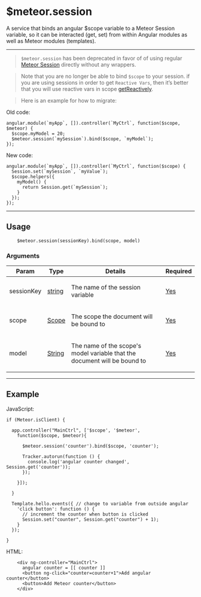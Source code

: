# $meteor.session

A service that binds an angular $scope variable to a Meteor Session variable, so it can be interacted (get, set) from within Angular modules as well as Meteor modules (templates).

------------

> `$meteor.session` has been deprecated in favor of of using regular [Meteor Session](http://docs.meteor.com/#/full/session) directly without any wrappers.

> Note that you are no longer be able to bind `$scope` to your session. if you are using sessions in order to get `Reactive Vars`, then it’s better that you will use reactive vars in scope [getReactively](http://www.angular-meteor.com/api/1.3.1/get-reactively).

> Here is an example for how to migrate:

Old code:

    angular.module(`myApp`, []).controller(`MyCtrl`, function($scope, $meteor) {
      $scope.myModel = 20;
      $meteor.session(`mySession`).bind($scope, `myModel`);
    });

New code:

    angular.module(`myApp`, []).controller(`MyCtrl`, function($scope) {
      Session.set(`mySession`, `myValue`);
      $scope.helpers({
        myModel() {
          return Session.get(`mySession`);
        }
      });
    });

----

## Usage

        $meteor.session(sessionKey).bind(scope, model)

### Arguments

<table class="variables-matrix input-arguments">
  <thead>
  <tr>
    <th>Param</th>
    <th>Type</th>
    <th>Details</th>
    <th>Required</th>
  </tr>
  </thead>
  <tbody>
  <tr>
    <td>sessionKey</td>
    <td><a href="https://docs.angularjs.org/guide/scope" class="label type-hint type-hint-string">string</a></td>
    <td><p>The name of the session variable</p></td>
    <td><a href="" class="label type-hint type-hint-array">Yes</a></td>
  </tr>
  <tr>
    <td>scope</td>
    <td><a href="https://docs.angularjs.org/guide/scope" class="label type-hint type-hint-regexp">Scope</a></td>
    <td><p>The scope the document will be bound to</p></td>
    <td><a href="" class="label type-hint type-hint-array">Yes</a></td>
  </tr>
  <tr>
    <td>model</td>
    <td><a href="" class="label type-hint type-hint-string">String</a></td>
    <td><p>The name of the scope's model variable that the document will be bound to</p></td>
    <td><a href="" class="label type-hint type-hint-array">Yes</a></td>
  </tr>
  </tbody>
</table>

----

## Example

JavaScript:

    if (Meteor.isClient) {

      app.controller("MainCtrl", ['$scope', '$meteor',
        function($scope, $meteor){

          $meteor.session('counter').bind($scope, 'counter');

          Tracker.autorun(function () {
            console.log('angular counter changed', Session.get('counter'));
          });

        }]);

      }

      Template.hello.events({ // change to variable from outside angular
        'click button': function () {
          // increment the counter when button is clicked
          Session.set("counter", Session.get("counter") + 1);
        }
      });

    }

HTML:

        <div ng-controller="MainCtrl">
          angular counter = [[ counter ]]
          <button ng-click="counter=counter+1">Add angular counter</button>
          <button>Add Meteor counter</button>
        </div>
